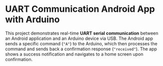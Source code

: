# UART Communication Android App with Arduino

This project demonstrates real-time **UART serial communication** between an Android application and an Arduino device via USB. The Android app sends a specific command (`"A"`) to the Arduino, which then processes the command and sends back a confirmation response (`"received"`). The app shows a success notification and navigates to a home screen upon confirmation.
